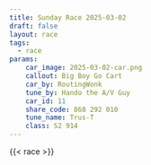 ```yaml
---
title: Sunday Race 2025-03-02
draft: false
layout: race
tags:
  - race
params:
    car_image: 2025-03-02-car.png
    callout: Big Boy Go Cart
    car_by: RoutingWonk
    tune_by: Hando the A/V Guy
    car_id: 11
    share_code: 868 292 010
    tune_name: Trus-T
    class: S2 914
---
```


{{< race >}}
